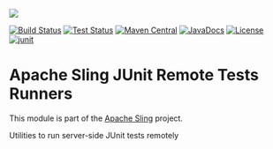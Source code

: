 [<img src="http://sling.apache.org/res/logos/sling.png"/>](http://sling.apache.org)

 [![Build Status](https://builds.apache.org/buildStatus/icon?job=sling-org-apache-sling-junit-remote-1.8)](https://builds.apache.org/view/S-Z/view/Sling/job/sling-org-apache-sling-junit-remote-1.8) [![Test Status](https://img.shields.io/jenkins/t/https/builds.apache.org/view/S-Z/view/Sling/job/sling-org-apache-sling-junit-remote-1.8.svg)](https://builds.apache.org/view/S-Z/view/Sling/job/sling-org-apache-sling-junit-remote-1.8/test_results_analyzer/) [![Maven Central](https://maven-badges.herokuapp.com/maven-central/org.apache.sling/org.apache.sling.junit.remote/badge.svg)](http://search.maven.org/#search%7Cga%7C1%7Cg%3A%22org.apache.sling%22%20a%3A%22org.apache.sling.junit.remote%22) [![JavaDocs](https://www.javadoc.io/badge/org.apache.sling/org.apache.sling.junit.remote.svg)](https://www.javadoc.io/doc/org.apache.sling/org.apache.sling.junit.remote) [![License](https://img.shields.io/badge/License-Apache%202.0-blue.svg)](https://www.apache.org/licenses/LICENSE-2.0) [![junit](https://sling.apache.org/badges/group-junit.svg)](https://github.com/apache/sling-aggregator/blob/master/docs/groups/junit.md)

# Apache Sling JUnit Remote Tests Runners

This module is part of the [Apache Sling](https://sling.apache.org) project.

Utilities to run server-side JUnit tests remotely
